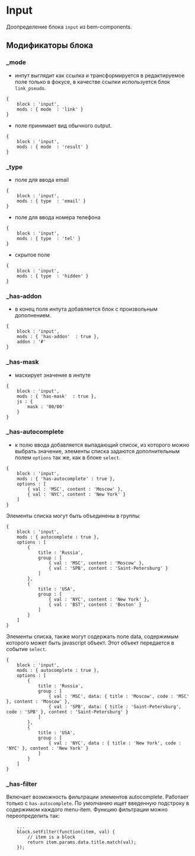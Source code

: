 # Input

Доопределение блока `input` из bem-components.

## Модификаторы блока

### _mode

- инпут выглядит как ссылка и трансформируется в редактируемое поле только в фокусе, в качестве ссылки используется
блок `link_pseudo`.

``` bemjson
{
    block : 'input',
    mods : { mode  : 'link' }
}
```

- поле принимает вид обычного output.

``` bemjson
{
    block : 'input',
    mods : { mode  : 'result' }
}
```

### _type

- поле для ввода email

``` bemjson
{
    block : 'input',
    mods : { type  : 'email' }
}
```

- поле для ввода номера телефона

``` bemjson
{
    block : 'input',
    mods : { type  : 'tel' }
}
```

- скрытое поле

``` bemjson
{
    block : 'input',
    mods : { type  : 'hidden' }
}
```

### _has-addon

- в конец поля инпута добавляется блок с произвольным дополнением.

``` bemjson
{
    block : 'input',
    mods : { 'has-addon'  : true },
    addon : '₽'
}
```

### _has-mask

- маскирует значение в инпуте

``` bemjson
{
    block : 'input',
    mods : { 'has-mask'  : true },
    js : {
        mask : '00/00'
    }
}
```

### _has-autocomplete

- к полю ввода добавляется выпадающий список, из которого можно выбрать значение, элементы списка задаются дополнительным полем `options` так же, как в блоке `select`.

```bemjson
{
    block : 'input',
    mods : { 'has-autocomplete' : true },
    options : [
        { val : 'MSC', content : 'Moscow' },
        { val : 'NYC', content : 'New York' }
    ]
}
```

Элементы списка могут быть объединены в группы:

```bemjson
{
    block : 'input',
    mods : { autocomplete : true },
    options : [
        {
            title : 'Russia',
            group : [
                { val : 'MSC', content : 'Moscow' },
                { val : 'SPB', content : 'Saint-Petersburg' }
            ]
        },
        {
            title : 'USA',
            group : [
                { val : 'NYC', content : 'New York' },
                { val : 'BST', content : 'Boston' }
            ]
        }
    ]
}
```

Элементы списка, также могут содержать поле data, содержимым которого может быть javascript объект. Этот объект передается в событие `select`.

```bemjson
{
    block : 'input',
    mods : { autocomplete : true },
    options : [
        {
            title : 'Russia',
            group : [
                { val : 'MSC', data: { title : 'Moscow', code : 'MSC' }, content : 'Moscow' },
                { val : 'SPB', data: { title : 'Saint-Petersburg', code : 'SPB' }, content : 'Saint-Petersburg' }
            ]
        },
        {
            title : 'USA',
            group : [
                { val : 'NYC', data : { title : 'New York', code : 'NYC' }, content : 'New York' }
            ]
        }
    ]
}
```

### _has-filter

Включает возможность фильтрации элементов autocomplete. Работает только с `has-autocomplete`. По умолчанию ищет введенную подстроку в содержимом каждого menu-item. Функцию фильтрации можно переопределить так:

```
    ...
    block.setFilter(function(item, val) {
        // item is a block
        return item.params.data.title.match(val);
    });
```

